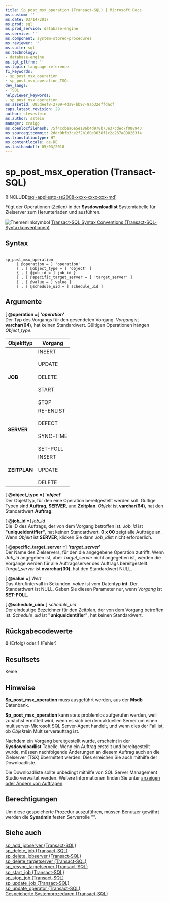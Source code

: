 ```yaml
---
title: Sp_post_msx_operation (Transact-SQL) | Microsoft Docs
ms.custom: ''
ms.date: 03/14/2017
ms.prod: sql
ms.prod_service: database-engine
ms.service: ''
ms.component: system-stored-procedures
ms.reviewer: ''
ms.suite: sql
ms.technology:
- database-engine
ms.tgt_pltfrm: ''
ms.topic: language-reference
f1_keywords:
- sp_post_msx_operation
- sp_post_msx_operation_TSQL
dev_langs:
- TSQL
helpviewer_keywords:
- sp_post_msx_operation
ms.assetid: 085deef8-2709-4da9-bb97-9ab32effdacf
caps.latest.revision: 29
author: stevestein
ms.author: sstein
manager: craigg
ms.openlocfilehash: 75f4ccbea6e5e186b4d978b73e37cdec7f088943
ms.sourcegitcommit: 2ddc0bfb3ce2f2b160e3638f1c2c237a898263f4
ms.translationtype: HT
ms.contentlocale: de-DE
ms.lasthandoff: 05/03/2018
---
```

# <a name="sppostmsxoperation-transact-sql"></a>sp_post_msx_operation (Transact-SQL)
[!INCLUDE[tsql-appliesto-ss2008-xxxx-xxxx-xxx-md](../../includes/tsql-appliesto-ss2008-xxxx-xxxx-xxx-md.md)]

  Fügt der Operationen (Zeilen) in der **Sysdownloadlist** Systemtabelle für Zielserver zum Herunterladen und ausführen.  
  
 ![Themenlinksymbol](../../database-engine/configure-windows/media/topic-link.gif "Topic link icon") [Transact-SQL Syntax Conventions (Transact-SQL-Syntaxkonventionen)](../../t-sql/language-elements/transact-sql-syntax-conventions-transact-sql.md)  
  
## <a name="syntax"></a>Syntax  
  
```  
  
sp_post_msx_operation  
     [ @operation = ] 'operation'  
     [ , [ @object_type = ] 'object' ]   
     { , [ @job_id = ] job_id }   
     [ , [ @specific_target_server = ] 'target_server' ]   
     [ , [ @value = ] value ]  
     [ , [ @schedule_uid = ] schedule_uid ]  
```  
  
## <a name="arguments"></a>Argumente  
 [ **@operation =**] **'***operation***'**  
 Der Typ des Vorgangs für den gesendeten Vorgang. *Vorgang*ist **varchar(64)**, hat keinen Standardwert. Gültigen Operationen hängen *Object_type*.  
  
|Objekttyp|Vorgang|  
|-----------------|---------------|  
|**JOB**|INSERT<br /><br /> UPDATE<br /><br /> DELETE<br /><br /> START<br /><br /> STOP|  
|**SERVER**|RE-ENLIST<br /><br /> DEFECT<br /><br /> SYNC-TIME<br /><br /> SET-POLL|  
|**ZEITPLAN**|INSERT<br /><br /> UPDATE<br /><br /> DELETE|  
  
 [ **@object_type =**] **'***object***'**  
 Der Objekttyp, für den eine Operation bereitgestellt werden soll. Gültige Typen sind **Auftrag**, **SERVER**, und **Zeitplan**. *Objekt* ist **varchar(64)**, hat den Standardwert **Auftrag**.  
  
 [ **@job_id =**] *job_id*  
 Die ID des Auftrags, der von dem Vorgang betroffen ist. *Job_id* ist **"uniqueidentifier"**, hat keinen Standardwert. **0 x 00** zeigt alle Aufträge an. Wenn *Objekt* ist **SERVER**, klicken Sie dann *Job_id*ist nicht erforderlich.  
  
 [ **@specific_target_server =**] **'***target_server***'**  
 Der Name des Zielservers, für den die angegebene Operation zutrifft. Wenn *Job_id* angegeben ist, aber *Target_server* nicht angegeben ist, werden die Vorgänge werden für alle Auftragsserver des Auftrags bereitgestellt. *Target_server* ist **nvarchar(30)**, hat den Standardwert NULL.  
  
 [  **@value =**] *Wert*  
 Das Abrufintervall in Sekunden. *value* ist vom Datentyp **int**. Der Standardwert ist NULL. Geben Sie diesen Parameter nur, wenn *Vorgang* ist **SET-POLL**.  
  
 [ **@schedule_uid=** ] *schedule_uid*  
 Der eindeutige Bezeichner für den Zeitplan, der von dem Vorgang betroffen ist. *Schedule_uid* ist **"uniqueidentifier"**, hat keinen Standardwert.  
  
## <a name="return-code-values"></a>Rückgabecodewerte  
 **0** (Erfolg) oder **1** (Fehler)  
  
## <a name="result-sets"></a>Resultsets  
 Keine  
  
## <a name="remarks"></a>Hinweise  
 **Sp_post_msx_operation** muss ausgeführt werden, aus der **Msdb** Datenbank.  
  
 **Sp_post_msx_operation** kann stets problemlos aufgerufen werden, weil zunächst ermittelt wird, wenn es sich bei dem aktuellen Server um einen multiserver-Microsoft SQL Server-Agent handelt, und wenn dies der Fall ist, ob *Objekt*ein Multiserverauftrag ist.  
  
 Nachdem ein Vorgang bereitgestellt wurde, erscheint in der **Sysdownloadlist** Tabelle. Wenn ein Auftrag erstellt und bereitgestellt wurde, müssen nachfolgende Änderungen an diesem Auftrag auch an die Zielserver (TSX) übermittelt werden. Dies erreichen Sie auch mithilfe der Downloadliste.  
  
 Die Downloadliste sollte unbedingt mithilfe von SQL Server Management Studio verwaltet werden. Weitere Informationen finden Sie unter [anzeigen oder Ändern von Aufträgen](http://msdn.microsoft.com/library/57f649b8-190c-4304-abd7-7ca5297deab7).  
  
## <a name="permissions"></a>Berechtigungen  
 Um diese gespeicherte Prozedur auszuführen, müssen Benutzer gewährt werden die **Sysadmin** festen Serverrolle "".  
  
## <a name="see-also"></a>Siehe auch  
 [sp_add_jobserver &#40;Transact-SQL&#41;](../../relational-databases/system-stored-procedures/sp-add-jobserver-transact-sql.md)   
 [sp_delete_job &#40;Transact-SQL&#41;](../../relational-databases/system-stored-procedures/sp-delete-job-transact-sql.md)   
 [sp_delete_jobserver &#40;Transact-SQL&#41;](../../relational-databases/system-stored-procedures/sp-delete-jobserver-transact-sql.md)   
 [sp_delete_targetserver &#40;Transact-SQL&#41;](../../relational-databases/system-stored-procedures/sp-delete-targetserver-transact-sql.md)   
 [sp_resync_targetserver &#40;Transact-SQL&#41;](../../relational-databases/system-stored-procedures/sp-resync-targetserver-transact-sql.md)   
 [sp_start_job &#40;Transact-SQL&#41;](../../relational-databases/system-stored-procedures/sp-start-job-transact-sql.md)   
 [sp_stop_job &#40;Transact-SQL&#41;](../../relational-databases/system-stored-procedures/sp-stop-job-transact-sql.md)   
 [sp_update_job &#40;Transact-SQL&#41;](../../relational-databases/system-stored-procedures/sp-update-job-transact-sql.md)   
 [sp_update_operator &#40;Transact-SQL&#41;](../../relational-databases/system-stored-procedures/sp-update-operator-transact-sql.md)   
 [Gespeicherte Systemprozeduren &#40;Transact-SQL&#41;](../../relational-databases/system-stored-procedures/system-stored-procedures-transact-sql.md)  
  
  
